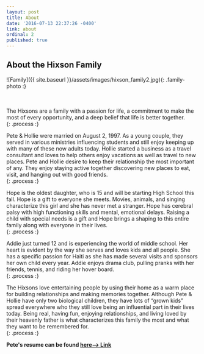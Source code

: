 ```yaml
---
layout: post
title: About
date: '2016-07-13 22:37:26 -0400'
link: about
ordinal: 2
published: true
---
```


## About the Hixson Family

![Family]({{ site.baseurl }}/assets/images/hixson_family2.jpg){: .family-photo :}


<br><br>The Hixsons are a family with a passion for life, a commitment to make the most of every opportunity, and a deep belief that life is better together.  
{: .process :}

Pete & Hollie were married on August 2, 1997. As a young couple, they served in various ministries influencing students and still enjoy keeping up with many of these now adults today. Hollie started a business as a travel consultant and loves to help others enjoy vacations as well as travel to new places. Pete and Hollie desire to keep their relationship the most important of any. They enjoy staying active together discovering new places to eat, visit, and hanging out with good friends.  
{: .process :}

Hope is the oldest daughter, who is 15 and will be starting High School this fall. Hope is a gift to everyone she meets. Movies, animals, and singing characterize this girl and she has never met a stranger. Hope has cerebral palsy with high functioning skills and mental, emotional delays. Raising a child with special needs is a gift and Hope brings a shaping to this entire family along with everyone in their lives.  
{: .process :}

Addie just turned 12 and is experiencing the world of middle school. Her heart is evident by the way she serves and loves kids and all people. She has a specific passion for Haiti as she has made several visits and sponsors her own child every year. Addie enjoys drama club, pulling pranks with her friends, tennis, and riding her hover board.  
{: .process :}

The Hixsons love entertaining people by using their home as a warm place for building relationships and making memories together. Although Pete & Hollie have only two biological children, they have lots of “grown kids” spread everywhere who they still love being an influential part in their lives today. Being real, having fun, enjoying relationships, and living loved by their heavenly father is what characterizes this family the most and what they want to be remembered for.  
{: .process :}  

**Pete's resume can be found [ here--> Link](https://drive.google.com/file/d/0B3gSWzkh-bitaVdpRmF0SEVseVU/view?usp=sharing)**
